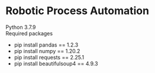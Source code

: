# Robotic Process Automation

Python 3.7.9
<br/>Required packages

* pip install pandas == 1.2.3
* pip install numpy == 1.20.2
* pip install requests == 2.25.1
* pip install beautifulsoup4 == 4.9.3

